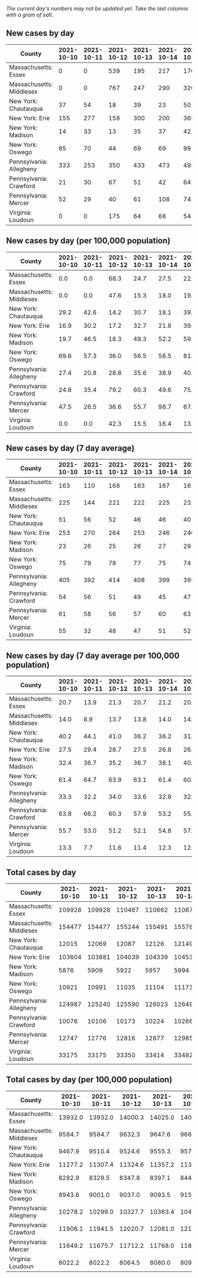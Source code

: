 _The current day's numbers may not be updated yet. Take the last columns with a grain of salt._
## New cases by day

| County | 2021-10-10 | 2021-10-11 | 2021-10-12 | 2021-10-13 | 2021-10-14 | 2021-10-15 | 2021-10-16 |
| --- | --- | --- | --- | --- | --- | --- | --- |
| Massachusetts: Essex | 0 | 0 | 539 | 195 | 217 | 176 |  |
| Massachusetts: Middlesex | 0 | 0 | 767 | 247 | 290 | 320 |  |
| New York: Chautauqua | 37 | 54 | 18 | 39 | 23 | 50 |  |
| New York: Erie | 155 | 277 | 158 | 300 | 200 | 365 |  |
| New York: Madison | 14 | 33 | 13 | 35 | 37 | 42 |  |
| New York: Oswego | 85 | 70 | 44 | 69 | 69 | 99 |  |
| Pennsylvania: Allegheny | 333 | 253 | 350 | 433 | 473 | 493 |  |
| Pennsylvania: Crawford | 21 | 30 | 67 | 51 | 42 | 64 |  |
| Pennsylvania: Mercer | 52 | 29 | 40 | 61 | 108 | 74 |  |
| Virginia: Loudoun | 0 | 0 | 175 | 64 | 68 | 54 |  |

## New cases by day (per 100,000 population)

| County | 2021-10-10 | 2021-10-11 | 2021-10-12 | 2021-10-13 | 2021-10-14 | 2021-10-15 | 2021-10-16 |
| --- | --- | --- | --- | --- | --- | --- | --- |
| Massachusetts: Essex | 0.0 | 0.0 | 68.3 | 24.7 | 27.5 | 22.3 |  |
| Massachusetts: Middlesex | 0.0 | 0.0 | 47.6 | 15.3 | 18.0 | 19.9 |  |
| New York: Chautauqua | 29.2 | 42.6 | 14.2 | 30.7 | 18.1 | 39.4 |  |
| New York: Erie | 16.9 | 30.2 | 17.2 | 32.7 | 21.8 | 39.7 |  |
| New York: Madison | 19.7 | 46.5 | 18.3 | 49.3 | 52.2 | 59.2 |  |
| New York: Oswego | 69.6 | 57.3 | 36.0 | 56.5 | 56.5 | 81.1 |  |
| Pennsylvania: Allegheny | 27.4 | 20.8 | 28.8 | 35.6 | 38.9 | 40.5 |  |
| Pennsylvania: Crawford | 24.8 | 35.4 | 79.2 | 60.3 | 49.6 | 75.6 |  |
| Pennsylvania: Mercer | 47.5 | 26.5 | 36.6 | 55.7 | 98.7 | 67.6 |  |
| Virginia: Loudoun | 0.0 | 0.0 | 42.3 | 15.5 | 16.4 | 13.1 |  |

## New cases by day (7 day average)

| County | 2021-10-10 | 2021-10-11 | 2021-10-12 | 2021-10-13 | 2021-10-14 | 2021-10-15 | 2021-10-16 |
| --- | --- | --- | --- | --- | --- | --- | --- |
| Massachusetts: Essex | 163 | 110 | 168 | 163 | 167 | 161 |  |
| Massachusetts: Middlesex | 225 | 144 | 221 | 222 | 225 | 232 |  |
| New York: Chautauqua | 51 | 56 | 52 | 46 | 46 | 40 |  |
| New York: Erie | 253 | 270 | 264 | 253 | 246 | 246 |  |
| New York: Madison | 23 | 26 | 25 | 26 | 27 | 29 |  |
| New York: Oswego | 75 | 79 | 78 | 77 | 75 | 74 |  |
| Pennsylvania: Allegheny | 405 | 392 | 414 | 408 | 399 | 395 |  |
| Pennsylvania: Crawford | 54 | 56 | 51 | 49 | 45 | 47 |  |
| Pennsylvania: Mercer | 61 | 58 | 56 | 57 | 60 | 63 |  |
| Virginia: Loudoun | 55 | 32 | 48 | 47 | 51 | 52 |  |

## New cases by day (7 day average per 100,000 population)

| County | 2021-10-10 | 2021-10-11 | 2021-10-12 | 2021-10-13 | 2021-10-14 | 2021-10-15 | 2021-10-16 |
| --- | --- | --- | --- | --- | --- | --- | --- |
| Massachusetts: Essex | 20.7 | 13.9 | 21.3 | 20.7 | 21.2 | 20.4 |  |
| Massachusetts: Middlesex | 14.0 | 8.9 | 13.7 | 13.8 | 14.0 | 14.4 |  |
| New York: Chautauqua | 40.2 | 44.1 | 41.0 | 36.2 | 36.2 | 31.5 |  |
| New York: Erie | 27.5 | 29.4 | 28.7 | 27.5 | 26.8 | 26.8 |  |
| New York: Madison | 32.4 | 36.7 | 35.2 | 36.7 | 38.1 | 40.9 |  |
| New York: Oswego | 61.4 | 64.7 | 63.9 | 63.1 | 61.4 | 60.6 |  |
| Pennsylvania: Allegheny | 33.3 | 32.2 | 34.0 | 33.6 | 32.8 | 32.5 |  |
| Pennsylvania: Crawford | 63.8 | 66.2 | 60.3 | 57.9 | 53.2 | 55.5 |  |
| Pennsylvania: Mercer | 55.7 | 53.0 | 51.2 | 52.1 | 54.8 | 57.6 |  |
| Virginia: Loudoun | 13.3 | 7.7 | 11.6 | 11.4 | 12.3 | 12.6 |  |

## Total cases by day

| County | 2021-10-10 | 2021-10-11 | 2021-10-12 | 2021-10-13 | 2021-10-14 | 2021-10-15 | 2021-10-16 |
| --- | --- | --- | --- | --- | --- | --- | --- |
| Massachusetts: Essex | 109928 | 109928 | 110467 | 110662 | 110879 | 111055 |  |
| Massachusetts: Middlesex | 154477 | 154477 | 155244 | 155491 | 155781 | 156101 |  |
| New York: Chautauqua | 12015 | 12069 | 12087 | 12126 | 12149 | 12199 |  |
| New York: Erie | 103604 | 103881 | 104039 | 104339 | 104539 | 104904 |  |
| New York: Madison | 5876 | 5909 | 5922 | 5957 | 5994 | 6036 |  |
| New York: Oswego | 10921 | 10991 | 11035 | 11104 | 11173 | 11272 |  |
| Pennsylvania: Allegheny | 124987 | 125240 | 125590 | 126023 | 126496 | 126989 |  |
| Pennsylvania: Crawford | 10076 | 10106 | 10173 | 10224 | 10266 | 10330 |  |
| Pennsylvania: Mercer | 12747 | 12776 | 12816 | 12877 | 12985 | 13059 |  |
| Virginia: Loudoun | 33175 | 33175 | 33350 | 33414 | 33482 | 33536 |  |

## Total cases by day (per 100,000 population)

| County | 2021-10-10 | 2021-10-11 | 2021-10-12 | 2021-10-13 | 2021-10-14 | 2021-10-15 | 2021-10-16 |
| --- | --- | --- | --- | --- | --- | --- | --- |
| Massachusetts: Essex | 13932.0 | 13932.0 | 14000.3 | 14025.0 | 14052.5 | 14074.8 |  |
| Massachusetts: Middlesex | 9584.7 | 9584.7 | 9632.3 | 9647.6 | 9665.6 | 9685.5 |  |
| New York: Chautauqua | 9467.9 | 9510.4 | 9524.6 | 9555.3 | 9573.5 | 9612.9 |  |
| New York: Erie | 11277.2 | 11307.4 | 11324.6 | 11357.2 | 11379.0 | 11418.7 |  |
| New York: Madison | 8282.9 | 8329.5 | 8347.8 | 8397.1 | 8449.3 | 8508.5 |  |
| New York: Oswego | 8943.6 | 9001.0 | 9037.0 | 9093.5 | 9150.0 | 9231.1 |  |
| Pennsylvania: Allegheny | 10278.2 | 10299.0 | 10327.7 | 10363.4 | 10402.2 | 10442.8 |  |
| Pennsylvania: Crawford | 11906.1 | 11941.5 | 12020.7 | 12081.0 | 12130.6 | 12206.2 |  |
| Pennsylvania: Mercer | 11649.2 | 11675.7 | 11712.2 | 11768.0 | 11866.7 | 11934.3 |  |
| Virginia: Loudoun | 8022.2 | 8022.2 | 8064.5 | 8080.0 | 8096.5 | 8109.5 |  |
